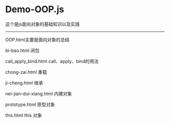 # Demo-OOP.js
这个是js面向对象的基础知识以及实践
***
OOP.html主要是面向对象的总结

bi-bao.html 闭包

call_apply_bind.html  call、apply、bind的用法

chong-zai.html  重载

ji-cheng.html  继承

nei-jian-dui-xiang.html 内建对象

prototype.html 原型对象

this.html this 对象
